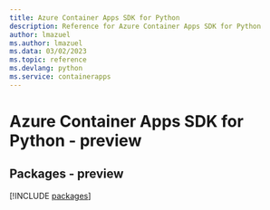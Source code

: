 ```yaml
---
title: Azure Container Apps SDK for Python
description: Reference for Azure Container Apps SDK for Python
author: lmazuel
ms.author: lmazuel
ms.data: 03/02/2023
ms.topic: reference
ms.devlang: python
ms.service: containerapps
---
```

# Azure Container Apps SDK for Python - preview
## Packages - preview
[!INCLUDE [packages](container-apps-index.md)]